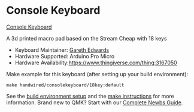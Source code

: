 # Console Keyboard

[Console Keyboard](https://i.imgur.com/5aLT7CLl.jpeg)

A 3d printed macro pad based on the Stream Cheap with  18 keys

* Keyboard Maintainer: [Gareth Edwards](https://github.com/gazeddy)
* Hardware Supported: Arduino Pro Micro
* Hardware Availability:https://www.thingiverse.com/thing:3167050

Make example for this keyboard (after setting up your build environment):

    make handwired/consolekeyboard/18key:default
    
    

See the [build environment setup](https://docs.qmk.fm/#/getting_started_build_tools) and the [make instructions](https://docs.qmk.fm/#/getting_started_make_guide) for more information. Brand new to QMK? Start with our [Complete Newbs Guide](https://docs.qmk.fm/#/newbs).
